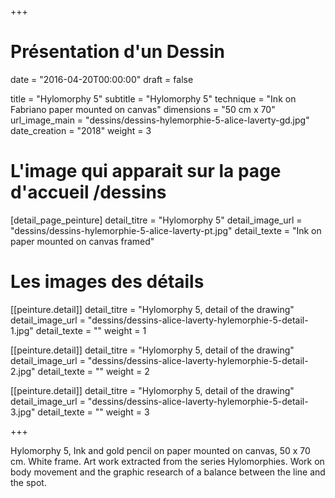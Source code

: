 +++
# Présentation d'un Dessin
date = "2016-04-20T00:00:00"
draft = false

title = "Hylomorphy 5"
subtitle = "Hylomorphy  5"
technique = "Ink on Fabriano paper mounted on canvas"
dimensions = "50 cm x 70"
url_image_main = "dessins/dessins-hylemorphie-5-alice-laverty-gd.jpg"
date_creation = "2018"
weight = 3

# L'image qui apparait sur la page d'accueil /dessins
[detail_page_peinture]
detail_titre = "Hylomorphy 5"
detail_image_url = "dessins/dessins-hylemorphie-5-alice-laverty-pt.jpg"
detail_texte = "Ink on paper mounted on canvas framed"

# Les images des détails
[[peinture.detail]]
detail_titre = "Hylomorphy 5, detail of the drawing"
detail_image_url = "dessins/dessins-alice-laverty-hylemorphie-5-detail-1.jpg"
detail_texte = ""
weight = 1

[[peinture.detail]]
detail_titre = "Hylomorphy 5, detail of the drawing"
detail_image_url = "dessins/dessins-alice-laverty-hylemorphie-5-detail-2.jpg"
detail_texte = ""
weight = 2

[[peinture.detail]]
detail_titre = "Hylomorphy 5, detail of the drawing"
detail_image_url = "dessins/dessins-alice-laverty-hylemorphie-5-detail-3.jpg"
detail_texte = ""
weight = 3

+++

Hylomorphy 5, Ink and gold pencil on paper mounted on canvas, 50 x 70 cm. White frame.
Art work extracted from the series Hylomorphies.
Work on body movement and the graphic research of a balance between the line and the spot.
